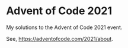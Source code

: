 # Advent of Code 2021

My solutions to the Advent of Code 2021 event.

See, https://adventofcode.com/2021/about.
